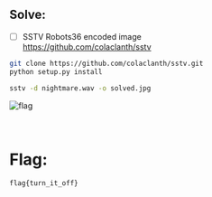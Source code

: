 ## Solve:
- [ ] SSTV Robots36 encoded image<br/>
https://github.com/colaclanth/sstv
```bash
git clone https://github.com/colaclanth/sstv.git
python setup.py install

sstv -d nightmare.wav -o solved.jpg
```
![flag](https://user-images.githubusercontent.com/93029180/208309477-d3f14f81-6357-47d5-9e81-8407a9eeddea.png)

<br/>

# Flag:
`flag{turn_it_off}`
